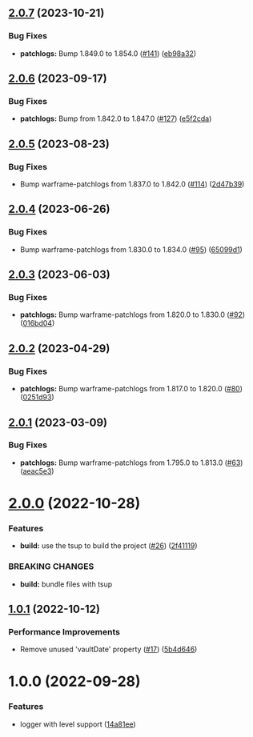 ## [2.0.7](https://github.com/WFCD/warframe-relic-data/compare/v2.0.6...v2.0.7) (2023-10-21)


### Bug Fixes

* **patchlogs:** Bump 1.849.0 to 1.854.0 ([#141](https://github.com/WFCD/warframe-relic-data/issues/141)) ([eb98a32](https://github.com/WFCD/warframe-relic-data/commit/eb98a327a886e95ad7a207879cdd275cc39ae605))

## [2.0.6](https://github.com/WFCD/warframe-relic-data/compare/v2.0.5...v2.0.6) (2023-09-17)


### Bug Fixes

* **patchlogs:** Bump from 1.842.0 to 1.847.0 ([#127](https://github.com/WFCD/warframe-relic-data/issues/127)) ([e5f2cda](https://github.com/WFCD/warframe-relic-data/commit/e5f2cdadefd177459f347f55ed7b7bcbc9611c8d))

## [2.0.5](https://github.com/WFCD/warframe-relic-data/compare/v2.0.4...v2.0.5) (2023-08-23)


### Bug Fixes

* Bump warframe-patchlogs from 1.837.0 to 1.842.0 ([#114](https://github.com/WFCD/warframe-relic-data/issues/114)) ([2d47b39](https://github.com/WFCD/warframe-relic-data/commit/2d47b39e1bd890dd264db0c99f18a21a68f10c6a))

## [2.0.4](https://github.com/WFCD/warframe-relic-data/compare/v2.0.3...v2.0.4) (2023-06-26)


### Bug Fixes

* Bump warframe-patchlogs from 1.830.0 to 1.834.0 ([#95](https://github.com/WFCD/warframe-relic-data/issues/95)) ([65099d1](https://github.com/WFCD/warframe-relic-data/commit/65099d18734f6c5857e68fb132bb721f237faf84))

## [2.0.3](https://github.com/WFCD/warframe-relic-data/compare/v2.0.2...v2.0.3) (2023-06-03)


### Bug Fixes

* **patchlogs:** Bump warframe-patchlogs from 1.820.0 to 1.830.0 ([#92](https://github.com/WFCD/warframe-relic-data/issues/92)) ([016bd04](https://github.com/WFCD/warframe-relic-data/commit/016bd04db9b2536660df6b4f1760b001e3885422))

## [2.0.2](https://github.com/WFCD/warframe-relic-data/compare/v2.0.1...v2.0.2) (2023-04-29)


### Bug Fixes

* **patchlogs:** Bump warframe-patchlogs from 1.817.0 to 1.820.0 ([#80](https://github.com/WFCD/warframe-relic-data/issues/80)) ([0251d93](https://github.com/WFCD/warframe-relic-data/commit/0251d93b481c0b5633228b8daf6367a9aba149f4))

## [2.0.1](https://github.com/WFCD/warframe-relic-data/compare/v2.0.0...v2.0.1) (2023-03-09)


### Bug Fixes

* **patchlogs:** Bump warframe-patchlogs from 1.795.0 to 1.813.0 ([#63](https://github.com/WFCD/warframe-relic-data/issues/63)) ([aeac5e3](https://github.com/WFCD/warframe-relic-data/commit/aeac5e306cdff1359feb84affa92e936c7da72b2))

# [2.0.0](https://github.com/WFCD/warframe-relic-data/compare/v1.0.1...v2.0.0) (2022-10-28)


### Features

* **build:** use the tsup to build the project ([#26](https://github.com/WFCD/warframe-relic-data/issues/26)) ([2f41119](https://github.com/WFCD/warframe-relic-data/commit/2f411194f16e237bd5f55dc582c389c34c86d0fd))


### BREAKING CHANGES

* **build:** bundle files with tsup

## [1.0.1](https://github.com/WFCD/warframe-relic-data/compare/v1.0.0...v1.0.1) (2022-10-12)


### Performance Improvements

* Remove unused 'vaultDate' property ([#17](https://github.com/WFCD/warframe-relic-data/issues/17)) ([5b4d646](https://github.com/WFCD/warframe-relic-data/commit/5b4d646e5dfdc4367b10a008f1ecb045af285088))

# 1.0.0 (2022-09-28)


### Features

* logger with level support ([14a81ee](https://github.com/WFCD/warframe-relic-data/commit/14a81eeea0fc8144ef76ec960c8d5e17762211b7))
